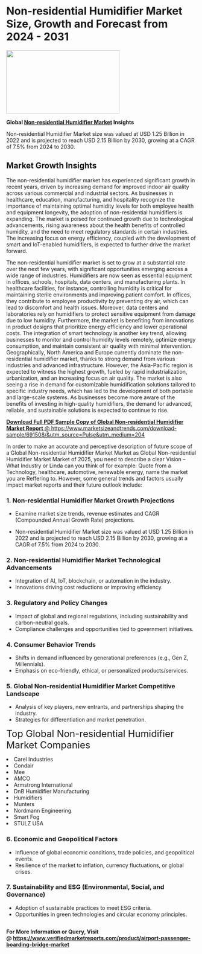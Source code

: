 <H1>Non-residential Humidifier Market Size, Growth and Forecast from 2024 - 2031</H1><img class="aligncenter size-medium wp-image-584254" src="https://thirdeyenews.in/wp-content/uploads/2024/09/Global-Market-Research-300x168.jpeg" alt="" width="300" height="168" /><p><strong>Global&nbsp;<a href="https://www.marketsizeandtrends.com/download-sample/691508/&amp;utm_source=Pulse&amp;utm_medium=204">Non-residential Humidifier Market</a> Insights</strong></p><p>Non-residential Humidifier Market size was valued at USD 1.25 Billion in 2022 and is projected to reach USD 2.15 Billion by 2030, growing at a CAGR of 7.5% from 2024 to 2030.</p><p><h2>Market Growth Insights</h2> <p>The non-residential humidifier market has experienced significant growth in recent years, driven by increasing demand for improved indoor air quality across various commercial and industrial sectors. As businesses in healthcare, education, manufacturing, and hospitality recognize the importance of maintaining optimal humidity levels for both employee health and equipment longevity, the adoption of non-residential humidifiers is expanding. The market is poised for continued growth due to technological advancements, rising awareness about the health benefits of controlled humidity, and the need to meet regulatory standards in certain industries. The increasing focus on energy efficiency, coupled with the development of smart and IoT-enabled humidifiers, is expected to further drive the market forward.</p> <p><a href="#"></a></p> <p>The non-residential humidifier market is set to grow at a substantial rate over the next few years, with significant opportunities emerging across a wide range of industries. Humidifiers are now seen as essential equipment in offices, schools, hospitals, data centers, and manufacturing plants. In healthcare facilities, for instance, controlling humidity is critical for maintaining sterile environments and improving patient comfort. In offices, they contribute to employee productivity by preventing dry air, which can lead to discomfort and health issues. Moreover, data centers and laboratories rely on humidifiers to protect sensitive equipment from damage due to low humidity. Furthermore, the market is benefiting from innovations in product designs that prioritize energy efficiency and lower operational costs. The integration of smart technology is another key trend, allowing businesses to monitor and control humidity levels remotely, optimize energy consumption, and maintain consistent air quality with minimal intervention. Geographically, North America and Europe currently dominate the non-residential humidifier market, thanks to strong demand from various industries and advanced infrastructure. However, the Asia-Pacific region is expected to witness the highest growth, fueled by rapid industrialization, urbanization, and an increasing focus on air quality. The market is also seeing a rise in demand for customizable humidification solutions tailored to specific industry needs, which has led to the development of both portable and large-scale systems. As businesses become more aware of the benefits of investing in high-quality humidifiers, the demand for advanced, reliable, and sustainable solutions is expected to continue to rise. <p><a href="#"></p><p><span class=""><strong>Download Full PDF Sample Copy of Global Non-residential Humidifier Market Report</strong> @ <a href="https://www.marketsizeandtrends.com/download-sample/691508/&amp;utm_source=Pulse&amp;utm_medium=204" target="_blank">https://www.marketsizeandtrends.com/download-sample/691508/&amp;utm_source=Pulse&amp;utm_medium=204</a></span></p><p>In order to make an accurate and perceptive description of future scope of a Global&nbsp;Non-residential Humidifier Market Market as Global&nbsp;Non-residential Humidifier Market Market of 2025, you need to describe a clear Vision &ndash; What Industry or Linda can you think of for example: Quote from a Technology, healthcare, automotive, renewable energy, name the market you are Reffering to. However, some general trends and factors usually impact market reports and their future outlook include:</p><h3>1.&nbsp;<strong>Non-residential Humidifier Market Growth Projections</strong></h3><ul><li>Examine market size trends, revenue estimates and CAGR (Compounded Annual Growth Rate) projections.</li><li><p>Non-residential Humidifier Market size was valued at USD 1.25 Billion in 2022 and is projected to reach USD 2.15 Billion by 2030, growing at a CAGR of 7.5% from 2024 to 2030.</p></li></ul><h3>2.&nbsp;<strong>Non-residential Humidifier Market Technological Advancements</strong></h3><ul><li>Integration of AI, IoT, blockchain, or automation in the industry.</li><li>Innovations driving cost reductions or improving efficiency.</li></ul><h3>3.&nbsp;<strong>Regulatory and Policy Changes</strong></h3><ul><li>Impact of global and regional regulations, including sustainability and carbon-neutral goals.</li><li>Compliance challenges and opportunities tied to government initiatives.</li></ul><h3>4.&nbsp;<strong>Consumer Behavior Trends</strong></h3><ul><li>Shifts in demand influenced by generational preferences (e.g., Gen Z, Millennials).</li><li>Emphasis on eco-friendly, ethical, or personalized products/services.</li></ul><h3>5.&nbsp;<strong>Global Non-residential Humidifier Market Competitive Landscape</strong></h3><ul><li>Analysis of key players, new entrants, and partnerships shaping the industry.</li><li>Strategies for differentiation and market penetration.</li></ul><p data-pm-slice="1 1 []"><span style="color: inherit; font-family: inherit; font-size: 25px;">Top Global Non-residential Humidifier Market Companies</span></p><div class="" data-test-id=""><p><li>Carel Industries</li><li> Condair</li><li> Mee</li><li> AMCO</li><li> Armstrong International</li><li> DnB Humidifier Manufacturing</li><li> Humidifiers</li><li> Munters</li><li> Nordmann Engineering</li><li> Smart Fog</li><li> STULZ USA</li></p></div><h3>6.&nbsp;<strong>Economic and Geopolitical Factors</strong></h3><ul><li>Influence of global economic conditions, trade policies, and geopolitical events.</li><li>Resilience of the market to inflation, currency fluctuations, or global crises.</li></ul><h3>7.&nbsp;<strong>Sustainability and ESG (Environmental, Social, and Governance)</strong></h3><ul><li>Adoption of sustainable practices to meet ESG criteria.</li><li>Opportunities in green technologies and circular economy principles.</li></ul><h2><strong style="font-size: 14px;">For More Information or Query, Visit @&nbsp;</strong><a style="background-color: #ffffff; font-size: 14px;" href="https://www.marketsizeandtrends.com/report/non-residential-humidifier-market/" target="_blank">https://www.verifiedmarketreports.com/product/airport-passenger-boarding-bridge-market</a></h2>

